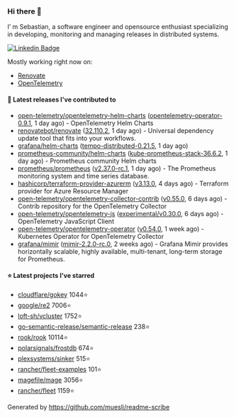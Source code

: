### Hi there 👋

I’ m Sebastian, a software engineer and opensource enthusiast specializing in developing, monitoring and managing releases in distributed systems.

[![Linkedin Badge](https://img.shields.io/badge/-LinkedIn-blue?style=flat&logo=Linkedin&logoColor=white&link=https://www.linkedin.com/in/sebastian-poxhofer/)](https://www.linkedin.com/in/sebastian-poxhofer/)

Mostly working right now on:
- [Renovate](https://github.com/renovatebot/renovate)
- [OpenTelemetry](https://github.com/open-telemetry)



#### 🚀 Latest releases I've contributed to

- [open-telemetry/opentelemetry-helm-charts](https://github.com/open-telemetry/opentelemetry-helm-charts) ([opentelemetry-operator-0.9.1](https://github.com/open-telemetry/opentelemetry-helm-charts/releases/tag/opentelemetry-operator-0.9.1), 1 day ago) - OpenTelemetry Helm Charts
- [renovatebot/renovate](https://github.com/renovatebot/renovate) ([32.110.2](https://github.com/renovatebot/renovate/releases/tag/32.110.2), 1 day ago) - Universal dependency update tool that fits into your workflows.
- [grafana/helm-charts](https://github.com/grafana/helm-charts) ([tempo-distributed-0.21.5](https://github.com/grafana/helm-charts/releases/tag/tempo-distributed-0.21.5), 1 day ago)
- [prometheus-community/helm-charts](https://github.com/prometheus-community/helm-charts) ([kube-prometheus-stack-36.6.2](https://github.com/prometheus-community/helm-charts/releases/tag/kube-prometheus-stack-36.6.2), 1 day ago) - Prometheus community Helm charts
- [prometheus/prometheus](https://github.com/prometheus/prometheus) ([v2.37.0-rc.1](https://github.com/prometheus/prometheus/releases/tag/v2.37.0-rc.1), 1 day ago) - The Prometheus monitoring system and time series database.
- [hashicorp/terraform-provider-azurerm](https://github.com/hashicorp/terraform-provider-azurerm) ([v3.13.0](https://github.com/hashicorp/terraform-provider-azurerm/releases/tag/v3.13.0), 4 days ago) - Terraform provider for Azure Resource Manager
- [open-telemetry/opentelemetry-collector-contrib](https://github.com/open-telemetry/opentelemetry-collector-contrib) ([v0.55.0](https://github.com/open-telemetry/opentelemetry-collector-contrib/releases/tag/v0.55.0), 6 days ago) - Contrib repository for the OpenTelemetry Collector
- [open-telemetry/opentelemetry-js](https://github.com/open-telemetry/opentelemetry-js) ([experimental/v0.30.0](https://github.com/open-telemetry/opentelemetry-js/releases/tag/experimental%2Fv0.30.0), 6 days ago) - OpenTelemetry JavaScript Client
- [open-telemetry/opentelemetry-operator](https://github.com/open-telemetry/opentelemetry-operator) ([v0.54.0](https://github.com/open-telemetry/opentelemetry-operator/releases/tag/v0.54.0), 1 week ago) - Kubernetes Operator for OpenTelemetry Collector
- [grafana/mimir](https://github.com/grafana/mimir) ([mimir-2.2.0-rc.0](https://github.com/grafana/mimir/releases/tag/mimir-2.2.0-rc.0), 2 weeks ago) - Grafana Mimir provides horizontally scalable, highly available, multi-tenant, long-term storage for Prometheus.

#### ⭐ Latest projects I've starred

- [cloudflare/gokey](https://github.com/cloudflare/gokey) 1044⭐
- [google/re2](https://github.com/google/re2) 7006⭐
- [loft-sh/vcluster](https://github.com/loft-sh/vcluster) 1752⭐
- [go-semantic-release/semantic-release](https://github.com/go-semantic-release/semantic-release) 238⭐
- [rook/rook](https://github.com/rook/rook) 10114⭐
- [polarsignals/frostdb](https://github.com/polarsignals/frostdb) 674⭐
- [plexsystems/sinker](https://github.com/plexsystems/sinker) 515⭐
- [rancher/fleet-examples](https://github.com/rancher/fleet-examples) 101⭐
- [magefile/mage](https://github.com/magefile/mage) 3056⭐
- [rancher/fleet](https://github.com/rancher/fleet) 1159⭐



Generated by https://github.com/muesli/readme-scribe
